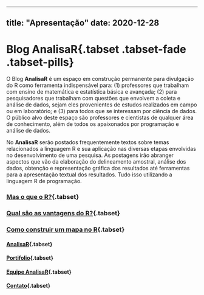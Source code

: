 
---
title: "Apresentação"
date: 2020-12-28
---

# **Blog AnalisaR**{.tabset .tabset-fade .tabset-pills}

O Blog **AnalisaR** é um espaço em construção permanente para divulgação do R como ferramenta indispensável para: 
(1) professores que trabalham com ensino de matemática e estatística básica e avançada; 
(2) para pesquisadores que trabalham com questões que envolvem a coleta e análise de dados, sejam eles provenientes de estudos realizados em campo ou em laboratório; e
(3) para todos que se interessam por ciência de dados. O público alvo deste espaço são professores e cientistas de qualquer área de conhecimento,
além de todos os apaixonados por programação e análise de dados.

No **AnalisaR** serão postados frequentemente textos sobre temas relacionados a linguagem R e sua aplicação nas diversas etapas envolvidas no desenvolvimento de uma pesquisa. 
As postagens irão abranger aspectos que vão da elaboração do delineamento amostral, análise dos dados, obtenção e representação gráfica dos resultados até ferramentas para a 
apresentação textual dos resultados. Tudo isso utilizando a linguagem R de programação.

### [Mas o que o R?](Mas-o-que-é-o-R.html){.tabset}

### [Qual são as vantagens do R?](){.tabset}

### [Como construir um mapa no R](){.tabset}

#### [AnalisaR](index.html){.tabset}

#### [Portifolio](Portifolio.html){.tabset}

#### [Equipe AnalisaR](Equipe-AnalisaR.html){.tabset}

#### [Contato](Contato.html){.tabset}

